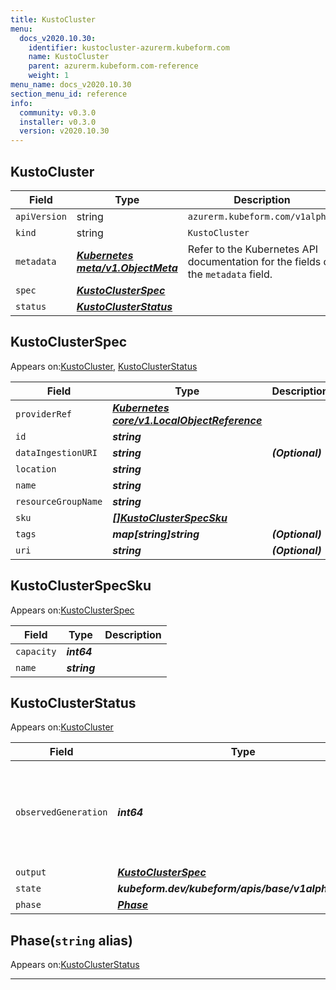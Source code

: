 ```yaml
---
title: KustoCluster
menu:
  docs_v2020.10.30:
    identifier: kustocluster-azurerm.kubeform.com
    name: KustoCluster
    parent: azurerm.kubeform.com-reference
    weight: 1
menu_name: docs_v2020.10.30
section_menu_id: reference
info:
  community: v0.3.0
  installer: v0.3.0
  version: v2020.10.30
---
```


## KustoCluster
| Field | Type | Description |
| ------ | ----- | ----------- |
| `apiVersion` | string | `azurerm.kubeform.com/v1alpha1` |
|    `kind` | string | `KustoCluster` |
| `metadata` | ***[Kubernetes meta/v1.ObjectMeta](https://v1-18.docs.kubernetes.io/docs/reference/generated/kubernetes-api/v1.18/#objectmeta-v1-meta)***|Refer to the Kubernetes API documentation for the fields of the `metadata` field.|
| `spec` | ***[KustoClusterSpec](#kustoclusterspec)***||
| `status` | ***[KustoClusterStatus](#kustoclusterstatus)***||
## KustoClusterSpec

Appears on:[KustoCluster](#kustocluster), [KustoClusterStatus](#kustoclusterstatus)

| Field | Type | Description |
| ------ | ----- | ----------- |
| `providerRef` | ***[Kubernetes core/v1.LocalObjectReference](https://v1-18.docs.kubernetes.io/docs/reference/generated/kubernetes-api/v1.18/#localobjectreference-v1-core)***||
| `id` | ***string***||
| `dataIngestionURI` | ***string***| ***(Optional)*** |
| `location` | ***string***||
| `name` | ***string***||
| `resourceGroupName` | ***string***||
| `sku` | ***[[]KustoClusterSpecSku](#kustoclusterspecsku)***||
| `tags` | ***map[string]string***| ***(Optional)*** |
| `uri` | ***string***| ***(Optional)*** |
## KustoClusterSpecSku

Appears on:[KustoClusterSpec](#kustoclusterspec)

| Field | Type | Description |
| ------ | ----- | ----------- |
| `capacity` | ***int64***||
| `name` | ***string***||
## KustoClusterStatus

Appears on:[KustoCluster](#kustocluster)

| Field | Type | Description |
| ------ | ----- | ----------- |
| `observedGeneration` | ***int64***| ***(Optional)*** Resource generation, which is updated on mutation by the API Server.|
| `output` | ***[KustoClusterSpec](#kustoclusterspec)***| ***(Optional)*** |
| `state` | ***kubeform.dev/kubeform/apis/base/v1alpha1.State***| ***(Optional)*** |
| `phase` | ***[Phase](#phase)***| ***(Optional)*** |
## Phase(`string` alias)

Appears on:[KustoClusterStatus](#kustoclusterstatus)

---
